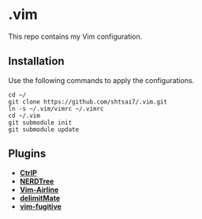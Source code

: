 # .vim
This repo contains my Vim configuration.

## Installation

Use the following commands to apply the configurations.
```
cd ~/
git clone https://github.com/shtsai7/.vim.git
ln -s ~/.vim/vimrc ~/.vimrc
cd ~/.vim
git submodule init
git submodule update
```

## Plugins
* **[CtrlP](https://github.com/ctrlpvim/ctrlp.vim)**
* **[NERDTree](https://github.com/scrooloose/nerdtree)**
* **[Vim-Airline](https://github.com/vim-airline/vim-airline)**
* **[delimitMate](https://github.com/raimondi/delimitmate)**
* **[vim-fugitive](https://github.com/tpope/vim-fugitive)**

